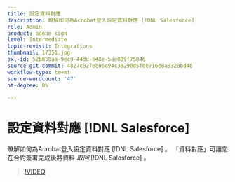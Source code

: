 ```yaml
---
title: 設定資料對應
description: 瞭解如何為Acrobat登入設定資料對應 [!DNL Salesforce]
role: Admin
product: adobe sign
level: Intermediate
topic-revisit: Integrations
thumbnail: 17351.jpg
exl-id: 52b858aa-9ec9-44dd-b48e-5ae009f75846
source-git-commit: 4827c827ee06c94c38290d5f0e716e8a8328bd48
workflow-type: tm+mt
source-wordcount: '47'
ht-degree: 0%

---
```


# 設定資料對應 [!DNL Salesforce]

瞭解如何為Acrobat登入設定資料對應 [!DNL Salesforce] 。 「資料對應」可讓您在合約簽署完成後將資料 _取回_ [!DNL Salesforce] 。

>[!VIDEO](https://video.tv.adobe.com/v/3409073?hidetitle=true)
